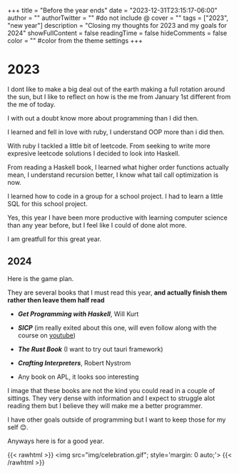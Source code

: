 +++
title = "Before the year ends"
date = "2023-12-31T23:15:17-06:00"
author = ""
authorTwitter = "" #do not include @
cover = ""
tags = ["2023", "new year"]
description = "Closing my thoughts for 2023 and my goals for 2024"
showFullContent = false
readingTime = false
hideComments = false
color = "" #color from the theme settings
+++

# 2023

I dont like to make a big deal out of the earth
making a full rotation around the sun, but I like to reflect
on how is the me from January 1st different from the me of
today.

I with out a doubt know more about programming than I did then.

I learned and fell in love with ruby, I understand OOP more than i did then.

With ruby I tackled a little bit of leetcode. From seeking to write more expresive leetcode solutions I decided to look into Haskell.

From reading a Haskell book, I learned what higher order functions actually mean, I understand recursion better, I know what tail call optimization is now.

I learned how to code in a group for a school project. I had to learn a little SQL for this school project.

Yes, this year I have been more productive with learning computer science than any year before, but I feel like I could of done alot more.

I am greatfull for this great year.

## 2024

Here is the game plan.

They are several books that I must read this year, **and actually finish them rather then leave them half read**

- **_Get Programming with Haskell_**, Will Kurt

- **_SICP_** (im really exited about this one, will even follow along with the course on [youtube](https://www.youtube.com/watch?v=-J_xL4IGhJA&list=PLE18841CABEA24090))

- **_The Rust Book_** (I want to try out tauri framework)

- **_Crafting Interpreters_**, Robert Nystrom

- Any book on APL, it looks soo interesting

I image that these books are not the kind you could read in a couple of sittings. They very dense with information and I expect to struggle alot reading them but I believe they will make me a better programmer.

I have other goals outside of programming but I want to keep those for my self 😊.

Anyways here is for a good year.

{{< rawhtml >}}
<img src="img/celebration.gif"; style='margin: 0 auto;'>
{{< /rawhtml >}}
